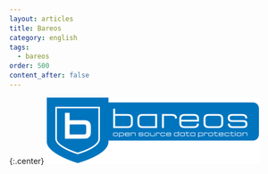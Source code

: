 ```yaml
---
layout: articles
title: Bareos
category: english
tags:
  - bareos
order: 500
content_after: false
---
```


{:.center}
![Bareos logo](/resources/articles/bareos/logo.png)

